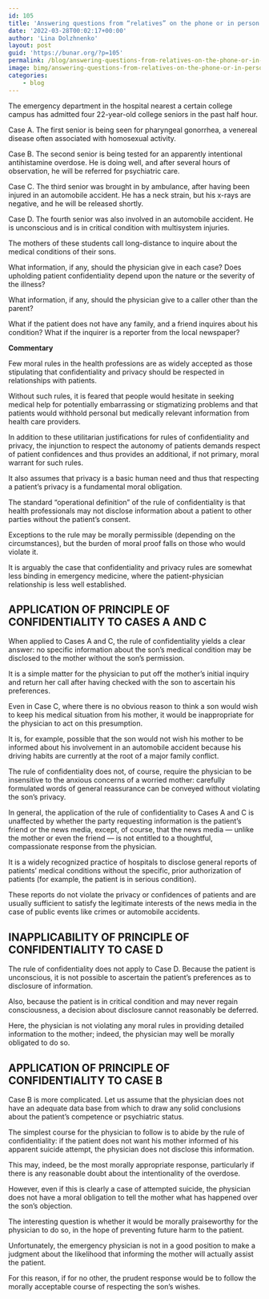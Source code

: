 ```yaml
---
id: 105
title: 'Answering questions from “relatives” on the phone or in person'
date: '2022-03-28T00:02:17+00:00'
author: 'Lina Dolzhnenko'
layout: post
guid: 'https://bunar.org/?p=105'
permalink: /blog/answering-questions-from-relatives-on-the-phone-or-in-person.html
image: bimg/answering-questions-from-relatives-on-the-phone-or-in-person.jpg
categories:
    - blog
---
```


The emergency department in the hospital nearest a certain college campus has admitted four 22-year-old college seniors in the past half hour.

Case A. The first senior is being seen for pharyngeal gonorrhea, a venereal disease often associated with homosexual activity.

Case B. The second senior is being tested for an apparently intentional antihistamine overdose. He is doing well, and after several hours of observation, he will be referred for psychiatric care.

Case C. The third senior was brought in by ambulance, after having been injured in an automobile accident. He has a neck strain, but his x-rays are negative, and he will be released shortly.

Case D. The fourth senior was also involved in an automobile accident. He is uncon­scious and is in critical condition with multisystem injuries.

The mothers of these students call long-distance to inquire about the medical conditions of their sons.

What information, if any, should the physician give in each case? Does upholding patient confidentiality depend upon the nature or the severity of the illness?

What information, if any, should the physician give to a caller other than the parent?

What if the patient does not have any family, and a friend inquires about his condition? What if the inquirer is a reporter from the local newspaper?

**Commentary**

Few moral rules in the health professions are as widely accepted as those stipulating that confidentiality and privacy should be respected in relationships with patients.

With­out such rules, it is feared that people would hesitate in seeking medical help for potentially embarrassing or stigmatizing problems and that patients would withhold personal but medically relevant information from health care providers.

In addition to these utilitarian justifications for rules of confidentiality and privacy, the injunction to respect the autonomy of patients demands respect of patient confidences and thus provides an additional, if not primary, moral warrant for such rules.

It also assumes that privacy is a basic human need and thus that respecting a patient’s privacy is a fundamental moral obligation.

The standard “operational definition” of the rule of confidentiality is that health professionals may not disclose information about a patient to other parties without the patient’s consent.

Exceptions to the rule may be morally permissible (depending on the circumstances), but the burden of moral proof falls on those who would violate it.

It is arguably the case that confidentiality and privacy rules are somewhat less binding in emergency medicine, where the patient-physician relationship is less well established.

## **APPLICATION OF PRINCIPLE OF CONFIDENTIALITY TO CASES A AND С**

When applied to Cases A and C, the rule of confidentiality yields a clear answer: no specific information about the son’s medical condition may be disclosed to the mother without the son’s permission.

It is a simple matter for the physician to put off the mother’s initial inquiry and return her call after having checked with the son to ascertain his preferences.

Even in Case C, where there is no obvious reason to think a son would wish to keep his medical situation from his mother, it would be inappropriate for the physician to act on this presumption.

It is, for example, possible that the son would not wish his mother to be informed about his involvement in an automobile accident because his driving habits are currently at the root of a major family conflict.

The rule of confidentiality does not, of course, require the physician to be insensitive to the anxious concerns of a worried mother: carefully formulated words of general reassurance can be conveyed without violating the son’s privacy.

In general, the application of the rule of confidentiality to Cases A and С is unaffected by whether the party requesting information is the patient’s friend or the news media, except, of course, that the news media — unlike the mother or even the friend — is not entitled to a thoughtful, compassionate response from the physician.

It is a widely recognized practice of hospitals to disclose general reports of patients’ medical conditions without the specific, prior authorization of patients (for example, the patient is in serious condition).

These reports do not violate the privacy or confidences of patients and are usually sufficient to satisfy the legitimate interests of the news media in the case of public events like crimes or automobile accidents.

## **INAPPLICABILITY OF PRINCIPLE OF CONFIDENTIALITY TO CASE D**

The rule of confidentiality does not apply to Case D. Because the patient is un­conscious, it is not possible to ascertain the patient’s preferences as to disclosure of information.

Also, because the patient is in critical condition and may never regain consciousness, a decision about disclosure cannot reasonably be deferred.

Here, the physician is not violating any moral rules in providing detailed information to the mother; indeed, the physician may well be morally obligated to do so.

## **APPLICATION OF PRINCIPLE OF CONFIDENTIALITY TO CASE В**

Case В is more complicated. Let us assume that the physician does not have an adequate data base from which to draw any solid conclusions about the patient’s com­petence or psychiatric status.

The simplest course for the physician to follow is to abide by the rule of confidentiality: if the patient does not want his mother informed of his apparent suicide attempt, the physician does not disclose this information.

This may, indeed, be the most morally appropriate response, particularly if there is any reasonable doubt about the intentionality of the overdose.

However, even if this is clearly a case of attempted suicide, the physician does not have a moral obligation to tell the mother what has happened over the son’s objection.

The interesting question is whether it would be morally praiseworthy for the physician to do so, in the hope of preventing future harm to the patient.

Unfortunately, the emergency physician is not in a good position to make a judgment about the likelihood that informing the mother will actually assist the patient.

For this reason, if for no other, the prudent response would be to follow the morally acceptable course of respecting the son’s wishes.
